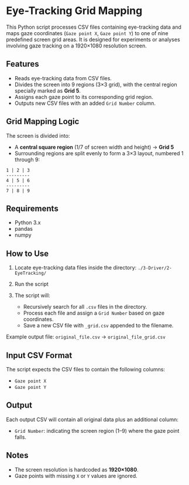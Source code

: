 # Eye-Tracking Grid Mapping

This Python script processes CSV files containing eye-tracking data and maps gaze coordinates (`Gaze point X`, `Gaze point Y`) to one of nine predefined screen grid areas. It is designed for experiments or analyses involving gaze tracking on a 1920×1080 resolution screen.

## Features

* Reads eye-tracking data from CSV files.
* Divides the screen into 9 regions (3×3 grid), with the central region specially marked as **Grid 5**.
* Assigns each gaze point to its corresponding grid region.
* Outputs new CSV files with an added `Grid Number` column.

## Grid Mapping Logic

The screen is divided into:

* A **central square region** (1/7 of screen width and height) → **Grid 5**
* Surrounding regions are split evenly to form a 3×3 layout, numbered 1 through 9:

```
1 | 2 | 3
---------
4 | 5 | 6
---------
7 | 8 | 9
```

## Requirements

* Python 3.x
* pandas
* numpy

## How to Use

1. Locate eye-tracking data files inside the directory:
   `./3-Driver/2-EyeTracking/`

2. Run the script

3. The script will:

   * Recursively search for all `.csv` files in the directory.
   * Process each file and assign a `Grid Number` based on gaze coordinates.
   * Save a new CSV file with `_grid.csv` appended to the filename.

Example output file:
`original_file.csv` → `original_file_grid.csv`

## Input CSV Format

The script expects the CSV files to contain the following columns:

* `Gaze point X`
* `Gaze point Y`

## Output

Each output CSV will contain all original data plus an additional column:

* `Grid Number`: indicating the screen region (1–9) where the gaze point falls.

## Notes

* The screen resolution is hardcoded as **1920×1080**.
* Gaze points with missing `X` or `Y` values are ignored.
